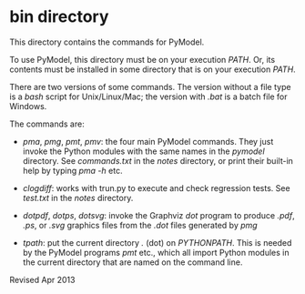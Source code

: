 
bin directory
=============

This directory contains the commands for PyModel.

To use PyModel, this directory must be on your execution *PATH*.
Or, its contents must be installed in some directory that is on your
execution *PATH*.

There are two versions of some commands.  The version without a
file type is a *bash* script for Unix/Linux/Mac; the version with
*.bat* is a batch file for Windows.

The commands are:

- *pma*, *pmg*, *pmt*, *pmv*: the four main PyModel commands.  They
  just invoke the Python modules with the same names in the *pymodel*
  directory.  See *commands.txt* in the *notes* directory, or print
  their built-in help by typing *pma -h* etc.

- *clogdiff*: works with trun.py to execute and check
  regression tests.  See *test.txt* in the *notes* directory.

- *dotpdf*, *dotps*, *dotsvg*: invoke the Graphviz *dot* program to
  produce *.pdf*, *.ps*, or *.svg* graphics files from the *.dot*
  files generated by *pmg*

- *tpath*: put the current directory *.* (dot) on *PYTHONPATH*. This
   is needed by the PyModel programs *pmt* etc., which all import
   Python modules in the current directory that are named on the command line.


Revised Apr 2013
